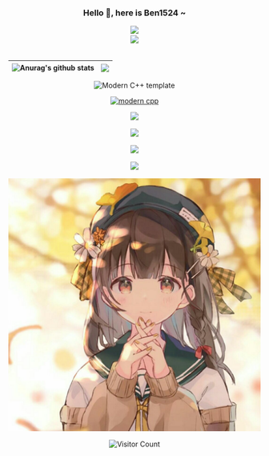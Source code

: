 <div id="title" align=center>

### Hello 👋, here is Ben1524 ~
<div align="center">

  <!-- dynamic typing effect 动态打字效果 -->
  <div>
    <a href="https://blog.csdn.net/qq_61608322">
      <img src="https://readme-typing-svg.demolab.com?font=Fira+Code&pause=1000&width=435&lines=BeyondAlice!&center=true&size=27" />
    </a>
  </div>


  <!-- knock code pictures 敲代码的图片 -->
  <picture>
    <source media="(prefers-color-scheme: dark)" srcset="https://cdn.jsdelivr.net/gh/Wang-Phil/Wang-Phil/assets/images/coding.gif" />
    <source media="(prefers-color-scheme: light)" srcset="https://cdn.jsdelivr.net/gh/Wang-Phil/Wang-Phil/assets/images/developer.svg" height="225px" />
    <img src="https://cdn.jsdelivr.net/gh/Wang-Phil/Wang-Phil/assets/images/coding.gif" />
  </picture>

  <!-- for beauty 留个空行好看点 -->
  <div>&nbsp;</div>

<!-- 个人信息统计 -->
| <img align="center" src="https://github-readme-stats.vercel.app/api?username=Ben1524&show_icons=true&include_all_commits=true&theme=buefy&hide_border=true" alt="Anurag's github stats" /> | <img align="center" src="https://github-readme-stats.vercel.app/api/top-langs/?username=Ben1524&layout=compact&theme=buefy&hide_border=true" /> |
| ------------------------------------------------------------ | ------------------------------------------------------------ |

![Modern C++ template][github-sub-title:img]


[![modern cpp](https://img.shields.io/badge/code-Modern%20C++-blue)](https://learn.microsoft.com/zh-cn/cpp/cpp/welcome-back-to-cpp-modern-cpp) 

![](https://img.shields.io/badge/讨厌-学习、熬夜-yellow) 


![](https://img.shields.io/badge/性格-开朗、自信-red) 

![](https://img.shields.io/badge/爱好-网络编程、音视频-red)

![](https://img.shields.io/badge/梦想-给小美天天买早餐-blue)


</div>

![喜欢](img.jpg)

![Visitor Count](https://profile-counter.glitch.me/Ben1524/count.svg)

[github-sub-title:img]: https://readme-typing-svg.herokuapp.com?font=Segoe+Script&center=true&lines=Ben1524.
